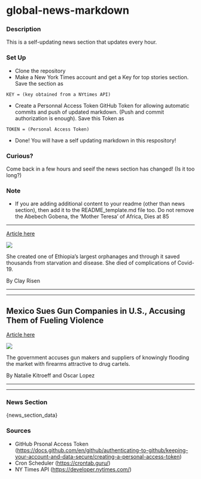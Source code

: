 # global-news-markdown

### Description 
This is a self-updating news section that updates every hour.

### Set Up 
* Clone the repository
* Make a New York Times account and get a Key for top stories section. Save the section as 
 ```
 KEY = (key obtained from a NYtimes API)
 ```
*  Create a Personnal Access Token GitHub Token for allowing automatic commits and push of updated markdown. (Push and commit authorization is enough). Save this Token as 
```
TOKEN = (Personal Access Token)
```
* Done! You will have a self updating markdown in this respository!

### Curious?
Come back in a few hours and seeif the news section has changed! (Is it too long?)

### Note
* If you are adding additional content to your readme (other than news section), then add it to the README_template.md file too. Do not remove the Abebech Gobena, the ‘Mother Teresa’ of Africa, Dies at 85
---------------------------------------------------------

[Article here](https://www.nytimes.com/2021/08/04/world/africa/abebech-gobena-dead.html)

[![](https://static01.nyt.com/images/2021/08/05/obituaries/04Gobena1/merlin_192669246_e6147034-8164-49c0-95b4-6abdd303d212-superJumbo.jpg)](https://www.nytimes.com/2021/08/04/world/africa/abebech-gobena-dead.html)

She created one of Ethiopia’s largest orphanages and through it saved thousands from starvation and disease. She died of complications of Covid-19.

By Clay Risen

* * *

* * *

Mexico Sues Gun Companies in U.S., Accusing Them of Fueling Violence
--------------------------------------------------------------------

[Article here](https://www.nytimes.com/2021/08/04/world/americas/mexico-lawsuit-gun-companies.html)

[![](https://static01.nyt.com/images/2021/08/04/world/04mexico-guns1/merlin_136429227_bdd88ba3-2261-4fea-af8c-5fda3d2fd716-superJumbo.jpg)](https://www.nytimes.com/2021/08/04/world/americas/mexico-lawsuit-gun-companies.html)

The government accuses gun makers and suppliers of knowingly flooding the market with firearms attractive to drug cartels.

By Natalie Kitroeff and Oscar Lopez

* * *

* * *

### News Section 
{news_section_data}


### Sources 
* GitHub Prsonal Access Token (https://docs.github.com/en/github/authenticating-to-github/keeping-your-account-and-data-secure/creating-a-personal-access-token)
* Cron Scheduler (https://crontab.guru/)
* NY Times API (https://developer.nytimes.com/)
